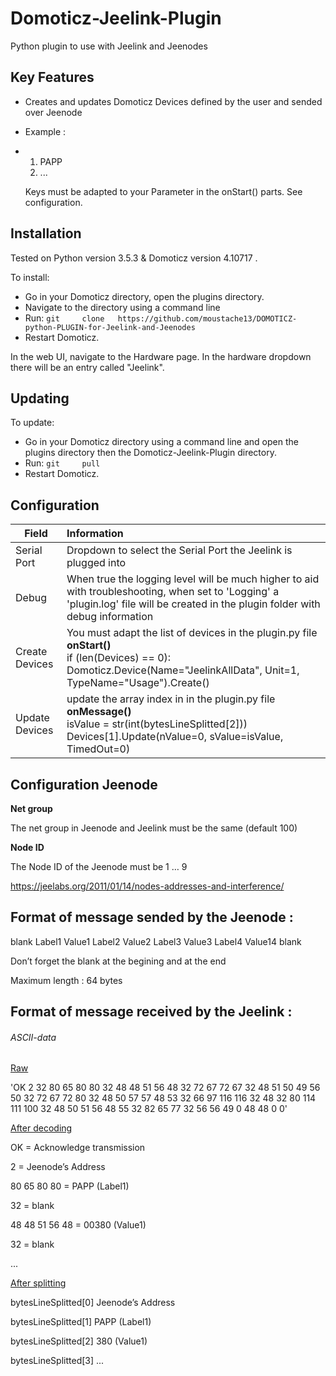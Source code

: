 # Domoticz-Jeelink-Plugin



Python plugin to use with Jeelink and Jeenodes

## Key Features

- Creates and updates Domoticz Devices defined by the user and sended over Jeenode

- Example :

- 1. PAPP
  2. ...


  Keys must be adapted to your Parameter in the onStart() parts. See configuration.

## Installation

Tested on Python version 3.5.3  & Domoticz version 4.10717 .

To install:

- Go in your Domoticz directory, 	open the plugins directory.  	
- Navigate to the directory using 	a command line  	
- Run: `git 	clone 	https://github.com/moustache13/DOMOTICZ-python-PLUGIN-for-Jeelink-and-Jeenodes`
- Restart Domoticz.  	

In the web UI, navigate to the Hardware page. In the hardware dropdown there will be an entry called "Jeelink".

## Updating

To update:

- Go in your Domoticz directory 	using a command line and open the plugins directory then the 	Domoticz-Jeelink-Plugin directory.  	
- Run: `git 	pull`  	
- Restart Domoticz.  	

## Configuration

| Field          | Information                                                  |
| -------------- | :----------------------------------------------------------- |
| Serial Port    | Dropdown to select the Serial Port the Jeelink is plugged into |
| Debug          | When true the logging level will be much higher to aid with troubleshooting, when set to 'Logging' a 'plugin.log' file will be created in the plugin folder with debug information |
| Create Devices | You must adapt the list of devices in the plugin.py file  				 		       		          **onStart()** <br/>if (len(Devices) == 0):  				 				           <br/>Domoticz.Device(Name="JeelinkAllData", Unit=1, TypeName="Usage").Create() |
| Update Devices | update the array index in in the plugin.py file  				 			<br/>**onMessage()** 				<br/>isValue = str(int(bytesLineSplitted[2])) 				<br/>Devices[1].Update(nValue=0, sValue=isValue, TimedOut=0) |

## Configuration Jeenode

**Net group**

The net group in Jeenode and Jeelink must be the same (default 100)

**Node ID**

The Node ID of the Jeenode must be 1 … 9

https://jeelabs.org/2011/01/14/nodes-addresses-and-interference/  

## Format of message  sended by the Jeenode :

blank Label1 Value1 Label2 Value2 Label3 Value3 Label4 Value14 blank

Don’t forget the blank at the begining and at the end

Maximum length : 64 bytes     

## Format of message  received by the Jeelink :

###### ASCII-data 

<u>Raw</u>

'OK 2 32 80 65 80 80 32 48 48 51 56 48 32 72 67 72 67 32 48 51 50 49 56 50 32 72 67 72 80 32 48 50 57 57 48 53 32 66 97 116 116 32 48 32 80 114 111 100 32 48 50 51 56 48 55 32 82 65 77 32 56 56 49 0 48 48 0 0'  



<u>After decoding</u>

OK = Acknowledge transmission

2 = Jeenode’s Address  

80 65 80 80 = PAPP  		(Label1)

32 = blank

48 48 51 56 48  = 00380 	(Value1)

32 = blank  

...



<u>After splitting</u>

bytesLineSplitted[0]     Jeenode’s Address  

bytesLineSplitted[1] 	PAPP			(Label1)

bytesLineSplitted[2] 	380			(Value1)

bytesLineSplitted[3] 	...


  